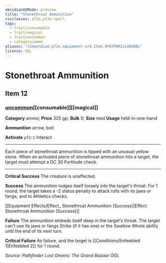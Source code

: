 ```yaml
---
obsidianUIMode: preview
title: "Stonethroat Ammunition"
cssclasses: pf2e,pf2e-spell
tags:
  - trait/consumable
  - trait/magical
  - trait/uncommon
  - category/ammo
aliases: "Compendium.pf2e.equipment-srd.Item.4F87PHMIzLHOUABL"
license: OGL
---
```

# Stonethroat Ammunition
## Item 12
### [uncommon](uncommon "Uncommon Rarity Trait")[[consumable]][[magical]]

**Category** ammo; 
**Price** 325 gp; 
**Bulk** 0; **Size** med
**Usage** held-in-one-hand

**Ammunition** arrow, bolt

**Activate** `pf2:1` Interact

* * *

Each piece of stonethroat ammunition is tipped with an unusual yellow stone. When an activated piece of stonethroat ammunition hits a target, the target must attempt a DC 30 Fortitude check.

* * *

**Critical Success** The creature is unaffected.

**Success** The ammunition lodges itself loosely into the target's throat. For 1 round, the target takes a -2 status penalty to attack rolls with its jaws or fangs, and to Athletics checks.

[[Equipment Effects/Effect_ Stonethroat Ammunition (Success)|Effect: Stonethroat Ammunition (Success)]]

**Failure** The ammunition embeds itself deep in the target's throat. The target can't use its jaws or fangs Strike (if it has one) or the Swallow Whole ability until the end of its next turn.

**Critical Failure** As failure, and the target is [[Conditions/Enfeebled 1|Enfeebled 2]] for 1 round.

*Source: Pathfinder Lost Omens: The Grand Bazaar*
*OGL*